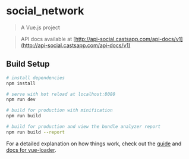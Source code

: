 # social_network

> A Vue.js project

> API docs available at [http://api-social.castsapp.com/api-docs/v1](http://api-social.castsapp.com/api-docs/v1)

## Build Setup

``` bash
# install dependencies
npm install

# serve with hot reload at localhost:8080
npm run dev

# build for production with minification
npm run build

# build for production and view the bundle analyzer report
npm run build --report
```

For a detailed explanation on how things work, check out the [guide](http://vuejs-templates.github.io/webpack/) and [docs for vue-loader](http://vuejs.github.io/vue-loader).
